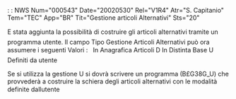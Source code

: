  :  : NWS Num="000543" Date="20020530" Rel="V1R4" Atr="S. Capitanio" Tem="TEC" App="BR" Tit="Gestione articoli Alternativi" Sts="20"

E stata aggiunta la possibilità di costruire gli articoli alternativi tramite un programma utente.
Il campo Tipo Gestione Articoli Alternativi può ora assumere i seguenti Valori : 
   In Anagrafica Articoli
D   In Distinta Base
U   Definiti da utente

Se si utilizza la gestione U si dovrà scrivere un programma (B£G38G_U) che provvederà a costruire la schiera degli articoli alternativi con le modalità definite dallutente 

